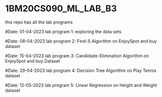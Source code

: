 # 1BM20CS090_ML_LAB_B3
this repo has all the lab programs 

#Date: 01-04-2023
lab program 1: exploring the data sets

#Date: 08-04-2023
lab program 2: Find-S Algorithm on EnjoySpot and buy dataset

#Date: 15-04-2023
lab program 3: Candidiate-Elimination Algorithm on EnjoySpot and buy Dataset

#Date: 29-04-2023
lab program 4: Decision Tree Algorithm on Play Tennis dataset

#Date: 12-05-2023
lab program 5: Linear Regression on Height and Weight dataset

